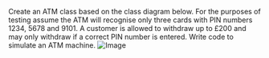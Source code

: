 Create an ATM class based on the class diagram below. For the purposes of testing assume the ATM will recognise only three cards with PIN numbers 1234, 5678 and 9101. A customer is allowed to withdraw up to £200 and may only withdraw if a correct PIN number is entered. Write code to simulate an ATM machine.
![Image](https://www.google.com/url?sa=i&url=https%3A%2F%2Fwww.carwow.co.uk%2Fbest%2Fbest-supercars&psig=AOvVaw32ljHN8jePf-IKaOwGrqJ0&ust=1698247356747000&source=images&cd=vfe&opi=89978449&ved=0CA4QjRxqFwoTCJiEi8X-joIDFQAAAAAdAAAAABAD)
